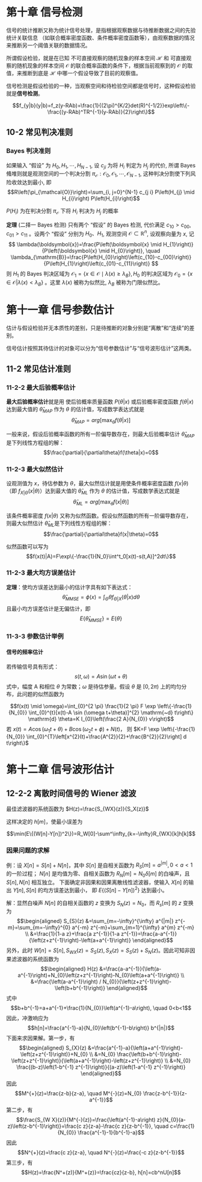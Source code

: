 # 第十章 信号检测

信号的统计推断又称为统计信号处理，是指根据观察数据与待推断数据之间的先验统计关联信息
（如联合概率密度函数、条件概率密度函数等），由观察数据的情况来推断另一个阈值关联的数据情况。

所谓假设检验，就是在已知 不可直接观察的随机现象的样本空间 $\mathcal{H}$ 和 可直接观察的随机现象的样本空间 $\mathcal{O}$
的联合概率函数的条件下，根据当前观察到的 $\mathcal{O}$ 的取值，来推断到底是 $\mathcal{H}$ 中哪一个假设导致了目前的观察值。

信号检测是假设检验的一种，当观察空间和待检验空间都是信号时，这种假设检验就是**信号检测**。

$$f_{y|b}(y|b)=f_z(y-RAb)=\frac{1}{(2\pi)^{K/2}det(R)^{-1/2}}exp\left\{-\frac{(y-RAb)^TR^{-1}(y-RAb)}{2}\right\}$$

## 10-2 常见判决准则

### Bayes 判决准则

如果输入 “假设” 为 $H_{0}, H_{1}, \cdots, H_{N-1}$, 设 $c_{j i}$ 为将 $H_{i}$ 判定为 $H_{j}$ 的代价, 所谓 Bayes 䖺堆则就是观测空间的一个判决分割 $\pi_{\mathcal{O}}: \mathcal{O}_{0}, \mathcal{O}_{1}, \cdots, \mathcal{O}_{N-1}$, 这种判决分割使下列风险收敛达到最小, 即
$$R\left(\pi_{\mathcal{O}}\right)=\sum_{i, j=0}^{N-1} c_{j i} P\left(H_{j} \mid H_{i}\right) P\left(H_{i}\right)$$

$P\left(H_{i}\right)$ 为在判决分割 $\pi_\mathcal{O}$ 下将 $H_i$ 判决为 $H_j$ 的概率

**定理** (二择一 Bayes 检测) 只有两个 “假设” 的 Bayes 检测, 代价满足 $c_{10}>c_{00}, c_{01}>c_{11}$ 。设两个 “假设” 分别为 $H_{0} 、 H_{1}$, 观测空间 $\mathcal{O} \subset \mathbb{R}^{n}$, 设观察向量为 $x$, 记
$$
\lambda(\boldsymbol{x})=\frac{P\left(\boldsymbol{x} \mid H_{1}\right)}{P\left(\boldsymbol{x} \mid H_{0}\right)}, \quad \lambda_{\mathrm{B}}=\frac{P\left(H_{0}\right)\left(c_{10}-c_{00}\right)}{P\left(H_{1}\right)\left(c_{01}-c_{11}\right)}
$$
则 $H_{1}$ 的 Bayes 判决区域为 $\mathcal{O}_{1}=\left\{x \in \mathcal{O} \mid \lambda(x) \geqslant \lambda_{B}\right\}, H_{0}$ 的判决区域为 $\mathcal{O}_{0}=\{x \in \mathcal{O}|\left.\lambda(x)<\lambda_{B}\right\}$ 。这里 $\lambda(x)$ 被称为似然比, $\lambda_{B}$ 被称为门限似然比。

# 第十一章 信号参数估计

估计与假设检验并无本质性的差别，只是待推断的对象分别是“离散”和“连续”的差别。

信号估计按照其待估计的对象可以分为“信号参数估计”与“信号波形估计”这两类。

## 11-2 常见估计准则

### 11-2-2 最大后验概率估计

**最大后验概率估计**就是用 使后验概率质量函数 $P(\theta|x)$ 或后验概率密度函数 $f(\theta|x)$ 达到最大值的 $\hat{\theta}_{MAP}$ 作为 $\theta$ 的估计值，写成数学表达式就是
$$\hat{\theta}_{MAP}=arg[\max_\theta f(\theta|x)]$$

一般来说，假设后验概率函数的所有一阶偏导数存在，则最大后验概率估计 $\hat{\theta}_{MAP}$ 是下列线性方程组的解：
$$\frac{\partial}{\partial\theta}f(\theta|x)=0$$

### 11-2-3 最大似然估计

设观测值为 $x$，待估参数为 $\theta$，最大似然估计就是用使条件概率密度函数 $f(x|\theta)$（即 $f_{X|\Theta}(x|\theta)$）达到最大值的 $\hat{\theta}_{ML}$ 作为 $\theta$ 的估计值，写成数学表达式就是
$$\hat{\theta}_{ML}=arg[\max_\theta f(x|\theta)]$$

该条件概率密度 $f(x|\theta)$ 又称为似然函数。假设似然函数的所有一阶偏导数存在，则最大似然估计 $\hat{\theta}_{ML}$是下列线性方程组的解：
$$\frac{\partial}{\partial\theta}f(x|\theta)=0$$

似然函数可以写为
$$f(x(t)|A)=F\exp\{-\frac{1}{N_0}\int^t_0[x(t)-s(t,A)]^2dt\}$$

### 11-2-3 最大均方误差估计

**定理**：使均方误差达到最小的估计字具有如下表达式：
$$\hat{\theta}_{MMSE}=\phi(x)=\int_\Theta\theta f_{\Theta|X}(\theta|x)d\theta$$
且最小均方误差估计是无偏估计，即
$$E\{\hat{\theta}_{MMSE}\}=E\{\theta\}$$

### 11-3-3 参数估计举例

#### 信号的频率估计

若传输信号具有形式：
$$s(t,\omega)=A\sin(\omega t+\theta)$$
式中，幅度 A 和相位 $\theta$ 为常数；$\omega$ 是待估参量。假设 $\theta$ 是 $[0,2\pi)$ 上的均匀分布，此问题的似然函数为

$$f(x(t) \mid \omega)=\int_{0}^{2 \pi} \frac{1}{2 \pi} F \exp \left\{-\frac{1}{N_{0}} \int_{0}^{t}[x(t)-A \sin (\omega t+\theta)]^{2} \mathrm{~d} t\right\} \mathrm{d} \theta=K I_{0}\left(\frac{2 A}{N_{0}} v\right)$$
若 $x(t)=A \cos \left(\omega_1 t+\theta\right)+B \cos \left(\omega_{2} t+\phi\right)+N(t)$，
则 $K=F \exp \left\{-\frac{1}{N_{0}} \int_{0}^{T}\left[x^{2}(t)+\frac{A^{2}}{2}+\frac{B^{2}}{2}\right] d t\right\}$

# 第十二章 信号波形估计

## 12-2-2 离散时间信号的 Wiener 滤波

最佳滤波器的系统函数为 $H(z)=\frac{S_{WX}(z)}{S_X(z)}$

这样决定的 $h[m]$，使最小误差为

$$\min(E\{(W[n]-Y[n])^2\})=R_W[0]-\sum^\infty_{k=-\infty}R_{WX}[k]h[k]$$

### 因果问题的求解

例：设 $X[n]=S[n]+N[n]$，其中 $S[n]$ 是自相关函数为 $R_S[m]=a^{|m|},0<a<1$ 的一阶过程；
$N[n]$ 是均值为零、自相关函数为 $R_N[m]=N_0\delta[m]$ 的白噪声，且 $S[n], N[n]$ 相互独立。
下面确定非因果和因果离散线性滤波器，使输入 $X[n]$ 的输出 $Y[n],S[n]$ 的均方误差达到最小，
即 $E\{(S[n]-Y[n])^2\}$ 达到最小。

解：显然白噪声 $N[n]$ 的自相关函数的 $z$ 变换为 $S_N(z)=N_0$，而 $R_s[m]$ 的 $z$ 变换为
$$\begin{aligned}
S_{S}(z) &=\sum_{m=-\infty}^{\infty} a^{|m|} z^{-m}=\sum_{m=-\infty}^{0} a^{-m} z^{-m}+\sum_{m=1}^{\infty} a^{m} z^{-m} \\
&=\frac{1}{1-a z}+\frac{a z^{-1}}{1-a z^{-1}}=\frac{a-a^{-1}}{\left(z+z^{-1}\right)-\left(a+a^{-1}\right)}
\end{aligned}$$
另外，此时 $W[n]=S[n], S_{W X}(z)=S_{S}(z), S_{X}(z)=S_{S}(z)+S_{N}(z)$。因此可知非因果滤波器的系统函数为
$$\begin{aligned}
H(z) &=\frac{a-a^{-1}}{\left(a-a^{-1}\right)+N_{0}\left(z+z^{-1}\right)-N_{0}\left(a+a^{-1}\right)} \\
&=\frac{\left(a-a^{-1}\right) / N_{0}}{\left(z+z^{-1}\right)-\left(b+b^{-1}\right)}
\end{aligned}$$
式中
$$b+b^{-1}=a+a^{-1}+\frac{1}{N_{0}}\left(a^{-1}-a\right), \quad 0<b<1$$
因此，冲激响应为
$$h[n]=\frac{a^{-1}-a}{N_{0}\left(b^{-1}-b\right)} b^{|n|}$$
下面来求因果解。第一步，有
$$\begin{aligned}
S_{X}(z) &=\frac{a^{-1}-a}{\left(a+a^{-1}\right)-\left(z+z^{-1}\right)}+N_{0} \\
&=N_{0} \frac{\left(b+b^{-1}\right)-\left(z+z^{-1}\right)}{\left(a+a^{-1}\right)-\left(z+z^{-1}\right)} \\
&=N_{0} \frac{(b-z)\left(1-b^{-1} z^{-1}\right)}{(a-z)\left(1-a^{-1} z^{-1}\right)}
\end{aligned}$$
因此
$$M^{+}(z)=\frac{z-b}{z-a}, \quad M^{-}(z)=N_{0} \frac{z-b^{-1}}{z-a^{-1}}$$
第二步，有
$$\frac{S_{W X}(z)}{M^{-}(z)}=\frac{\left(a^{-1}-a\right) z}{N_{0}(a-z)\left(z-b^{-1}\right)}=\frac{c z}{z-a}-\frac{c z}{z-b^{-1}}, \quad c=\frac{1}{N_{0}} \frac{a^{-1}-1}{b^{-1}-a}$$
因此
$$N^{+}(z)=\frac{c z}{z-a}, \quad N^{-}(z)=\frac{-c z}{z-b^{-1}}$$
第三步，有
$$H(z)=\frac{N^+(z)}{M^+(z)}=\frac{cz}{z-b}, h[n]=cb^nU[n]$$
